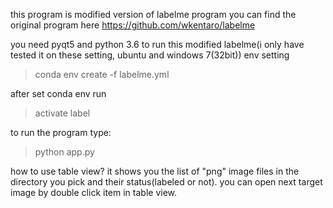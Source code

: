 this program is modified version of labelme program 
you can find the original program here <https://github.com/wkentaro/labelme>

you need pyqt5 and python 3.6 to run this modified labelme(i only have tested it on these setting, ubuntu and windows 7(32bit))
env setting
> conda env create -f labelme.yml

after set conda env run
>activate label

to run the program type:
>python app.py

how to use table view?
it shows you the list of "png" image files in the directory you pick and their status(labeled or not). you can open next target image by double click item in table view.





